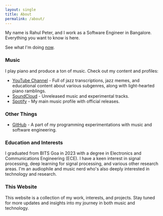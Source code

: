 ```yaml
---
layout: single
title: About
permalink: /about/
---
```

My name is Rahul Peter, and I work as a Software Engineer in Bangalore. Everything you want to know is here.

See what I'm doing [now](/rp_portfolio/now).

### Music

I play piano and produce a ton of music. Check out my content and profiles:
- [YouTube Channel](https://www.youtube.com/@bleuorb) - Full of jazz transcriptions, jazz memes, and educational content about various subgenres, along with light-hearted piano ramblings.
- [SoundCloud](https://soundcloud.com/gr8beatz-320169455) - Unreleased music and experimental tracks.
- [Spotify](https://open.spotify.com/artist/3gig754purvj3njLtEW8JH?si=oFbczxjVQSKth3UiA_g55A) - My main music profile with official releases.

### Other Things

- [GitHub](https://github.com/RP335) - A part of my programming experimentations with music and software engineering.

### Education and Interests

I graduated from BITS Goa in 2023 with a degree in Electronics and Communications Engineering (ECE). I have a keen interest in signal processing, deep learning for signal processing, and various other research areas. I'm an audiophile and music nerd who's also deeply interested in technology and research.

### This Website

This website is a collection of my work, interests, and projects. Stay tuned for more updates and insights into my journey in both music and technology.
